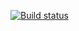 [![Build status](https://ci.appveyor.com/api/projects/status/muxho5ngffqs4437?svg=true)](https://ci.appveyor.com/project/petrikovandrey/forms)